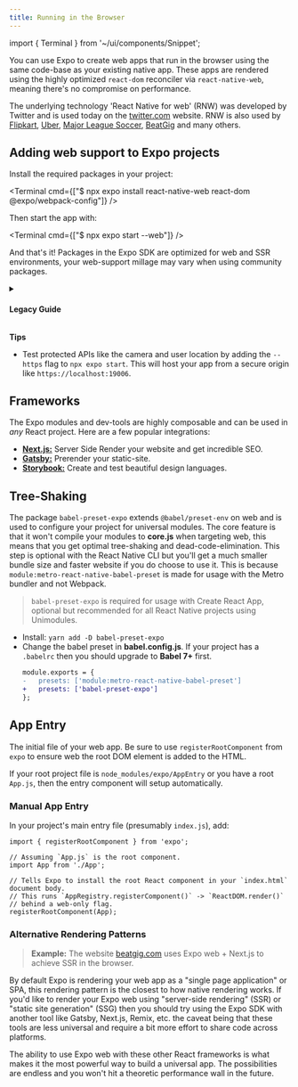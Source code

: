 ```yaml
---
title: Running in the Browser
---
```


import { Terminal } from '~/ui/components/Snippet';

You can use Expo to create web apps that run in the browser using the same code-base as your existing native app. These apps are rendered using the highly optimized `react-dom` reconciler via `react-native-web`, meaning there's no compromise on performance.

The underlying technology 'React Native for web' (RNW) was developed by Twitter and is used today on the [twitter.com](https://twitter.com/expo) website. RNW is also used by [Flipkart](https://twitter.com/naqvitalha/status/969577892991549440), [Uber](https://www.youtube.com/watch?v=RV9rxrNIxnY), [Major League Soccer](https://matchcenter.mlssoccer.com/), [BeatGig](https://beatgig.com/) and many others.

## Adding web support to Expo projects

Install the required packages in your project:

<Terminal cmd={["$ npx expo install react-native-web react-dom @expo/webpack-config"]} />

Then start the app with:

<Terminal cmd={["$ npx expo start --web"]} />

And that's it! Packages in the Expo SDK are optimized for web and SSR environments, your web-support millage may vary when using community packages.

<details>
<summary>
<h4>Legacy Guide</h4>
</summary>
<p>

All projects after _SDK 32_ come with web support by default. To add web support to an existing Expo app you can do the following:

- Install the latest version of the Expo CLI: `npm i -g expo-cli`
- Add web dependencies: `expo install react-native-web react-dom`
  - Ensure your project has at least `expo@^33.0.0` installed.
- Start your project with `expo start` then press `w` to start Webpack and open the project in the browser.

</p>
</details>

**Tips**

- Test protected APIs like the camera and user location by adding the `--https` flag to `npx expo start`. This will host your app from a secure origin like `https://localhost:19006`.

## Frameworks

The Expo modules and dev-tools are highly composable and can be used in _any_ React project. Here are a few popular integrations:

- [**Next.js:**](https://dev.to/evanbacon/next-js-expo-and-react-native-for-web-3kd9) Server Side Render your website and get incredible SEO.
- [**Gatsby:**](https://dev.to/evanbacon/gatsby-react-native-for-web-expo-2kgc) Prerender your static-site.
- [**Storybook:**](https://github.com/expo/examples/tree/master/with-storybook) Create and test beautiful design languages.

## Tree-Shaking

The package `babel-preset-expo` extends `@babel/preset-env` on web and is used to configure your project for universal modules. The core feature is that it won't compile your modules to **core.js** when targeting web, this means that you get optimal tree-shaking and dead-code-elimination.
This step is optional with the React Native CLI but you'll get a much smaller bundle size and faster website if you do choose to use it. This is because `module:metro-react-native-babel-preset` is made for usage with the Metro bundler and not Webpack.

> `babel-preset-expo` is required for usage with Create React App, optional but recommended for all React Native projects using Unimodules.

- Install: `yarn add -D babel-preset-expo`
- Change the babel preset in **babel.config.js**. If your project has a `.babelrc` then you should upgrade to **Babel 7+** first.
  ```diff
  module.exports = {
  -   presets: ['module:metro-react-native-babel-preset']
  +   presets: ['babel-preset-expo']
  };
  ```

## App Entry

The initial file of your web app. Be sure to use `registerRootComponent` from `expo` to ensure web the root DOM element is added to the HTML.

If your root project file is `node_modules/expo/AppEntry` or you have a root `App.js`, then the entry component will setup automatically.

### Manual App Entry

In your project's main entry file (presumably `index.js`), add:

```tsx
import { registerRootComponent } from 'expo';

// Assuming `App.js` is the root component.
import App from './App';

// Tells Expo to install the root React component in your `index.html` document body.
// This runs `AppRegistry.registerComponent()` -> `ReactDOM.render()`
// behind a web-only flag.
registerRootComponent(App);
```

### Alternative Rendering Patterns

> **Example:** The website [beatgig.com][beatgig] uses Expo web + Next.js to achieve SSR in the browser.

By default Expo is rendering your web app as a "single page application" or SPA, this rendering pattern is the closest to how native rendering works. If you'd like to render your Expo web using "server-side rendering" (SSR) or "static site generation" (SSG) then you should try using the Expo SDK with another tool like Gatsby, Next.js, Remix, etc. the caveat being that these tools are less universal and require a bit more effort to share code across platforms.

The ability to use Expo web with these other React frameworks is what makes it the most powerful way to build a universal app. The possibilities are endless and you won't hit a theoretic performance wall in the future.

[rnw]: https://github.com/necolas/react-native-web/
[forums]: https://forums.expo.dev/
[canny]: https://expo.canny.io/feature-requests
[beatgig]: https://beatgig.com/
